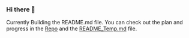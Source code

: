 ### Hi there 👋

Currently Building the README.md file. You can check out the plan and progress in the [Repo](https://github.com/mjmoshiri/mjmoshiri) and the [README_Temp.md](https://github.com/mjmoshiri/mjmoshiri/blob/main/README_Temp.md) file.
